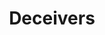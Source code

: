 ---
title: Deceivers
year: 1933
opening_date: 1933-04-18
closing_date: 
layout: productions
image:
image_caption:
image_credit:
playbill:
category:
details:
  Theatre: Theatre Jacksonville
cast:
  Amos Little: J.F. Marron
  Flora Little: Virginia Peace Johnson
crew:
  Director: Gertrude F. Jacobi
  Staging: Drummond Paul, Jr.
external_links:
---